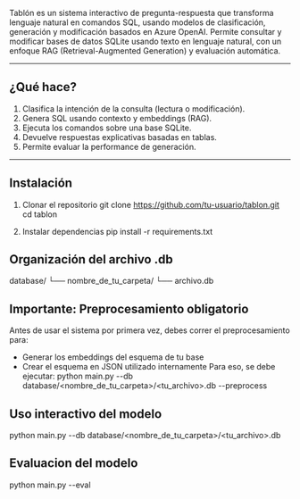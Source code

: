 Tablón es un sistema interactivo de pregunta-respuesta que transforma lenguaje natural en comandos SQL, usando modelos de clasificación, generación y modificación basados en Azure OpenAI. Permite consultar y modificar bases de datos SQLite usando texto en lenguaje natural, con un enfoque RAG (Retrieval-Augmented Generation) y evaluación automática.

---

## ¿Qué hace?

1. Clasifica la intención de la consulta (lectura o modificación).
2. Genera SQL usando contexto y embeddings (RAG).
3. Ejecuta los comandos sobre una base SQLite.
4. Devuelve respuestas explicativas basadas en tablas.
5. Permite evaluar la performance de generación.

---

## Instalación

1. Clonar el repositorio
  git clone https://github.com/tu-usuario/tablon.git
  cd tablon

2. Instalar dependencias
  pip install -r requirements.txt



## Organización del archivo .db
database/
    └── nombre_de_tu_carpeta/
                └── archivo.db


## Importante: Preprocesamiento obligatorio
Antes de usar el sistema por primera vez, debes correr el preprocesamiento para:
* Generar los embeddings del esquema de tu base
* Crear el esquema en JSON utilizado internamente
Para eso, se debe ejecutar:
  python main.py --db database/<nombre_de_tu_carpeta>/<tu_archivo>.db --preprocess


## Uso interactivo del modelo
  python main.py --db database/<nombre_de_tu_carpeta>/<tu_archivo>.db


## Evaluacion del modelo
  python main.py --eval


